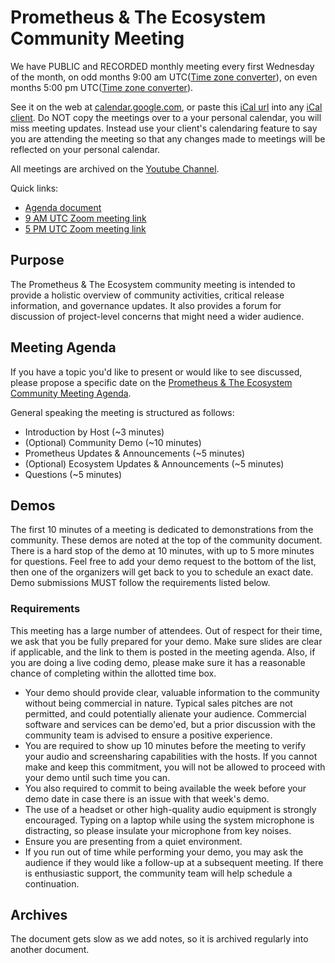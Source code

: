 # Prometheus & The Ecosystem Community Meeting

We have PUBLIC and RECORDED monthly meeting every first Wednesday of the month, on odd months 9:00 am UTC([Time zone converter](https://www.thetimezoneconverter.com/?t=9%3A00%20am&tz=UTC%20(Coordinated%20Universal%20Time)&)), on even months 5:00 pm UTC([Time zone converter](https://www.thetimezoneconverter.com/?t=5%3A00%20pm&tz=UTC%20(Coordinated%20Universal%20Time)&)).

See it on the web at [calendar.google.com](https://calendar.google.com/calendar/embed?src=o4g18inl0mghikksvgtd6nspms%40group.calendar.google.com), or paste this [iCal url](https://calendar.google.com/calendar/ical/o4g18inl0mghikksvgtd6nspms%40group.calendar.google.com/public/basic.ics) into any [iCal client](https://en.wikipedia.org/wiki/ICalendar). Do NOT copy the meetings over to a your personal calendar, you will miss meeting updates. Instead use your client's calendaring feature to say you are attending the meeting so that any changes made to meetings will be reflected on your personal calendar. 

All meetings are archived on the [Youtube Channel](https://www.youtube.com/channel/UC4pLFely0-Odea4B2NL1nWA).

Quick links:

- [Agenda document](https://bit.ly/prometheus-community-agenda)
- [9 AM UTC Zoom meeting link](https://zoom.us/j/639056489)
- [5 PM UTC Zoom meeting link](https://zoom.us/j/906107777)

## Purpose

The Prometheus & The Ecosystem community meeting is intended to provide a holistic overview of community activities, critical release information, and governance updates. 
It also provides a forum for discussion of project-level concerns that might need a wider audience.

## Meeting Agenda

If you have a topic you'd like to present or would like to see discussed,
please propose a specific date on the [Prometheus & The Ecosystem Community Meeting Agenda](https://bit.ly/prometheus-community-agenda).

General speaking the meeting is structured as follows:

- Introduction by Host (~3 minutes)
- (Optional) Community Demo (~10 minutes)
- Prometheus Updates & Announcements (~5 minutes)
- (Optional) Ecosystem Updates & Announcements (~5 minutes)
- Questions (~5 minutes)

## Demos

The first 10 minutes of a meeting is dedicated to demonstrations from the community. 
These demos are noted at the top of the community document. 
There is a hard stop of the demo at 10 minutes, with up to 5 more minutes for questions.
Feel free to add your demo request to the bottom of the list, then one of the organizers will get back to you to schedule an exact date. 
Demo submissions MUST follow the requirements listed below. 

### Requirements

This meeting has a large number of attendees. 
Out of respect for their time, we ask that you be fully prepared for your demo. Make sure slides are clear if applicable, and the link to them is posted in the meeting agenda. 
Also, if you are doing a live coding demo, please make sure it has a reasonable chance of completing within the allotted time box.

- Your demo should provide clear, valuable information to the community without being commercial in nature. Typical sales pitches are not permitted, and could potentially alienate your audience. Commercial software and services can be demo'ed, but a prior discussion with the community team is advised to ensure a positive experience.
- You are required to show up 10 minutes before the meeting to verify your audio and screensharing capabilities with the hosts. If you cannot make and keep this commitment, you will not be allowed to proceed with your demo until such time you can.
- You also required to commit to being available the week before your demo date in case there is an issue with that week's demo.
- The use of a headset or other high-quality audio equipment is strongly encouraged. Typing on a laptop while using the system microphone is distracting, so please insulate your microphone from key noises.
- Ensure you are presenting from a quiet environment.
- If you run out of time while performing your demo, you may ask the audience if they would like a follow-up at a subsequent meeting. If there is enthusiastic support, the community team will help schedule a continuation.

## Archives

The document gets slow as we add notes, so it is archived regularly into another document.

